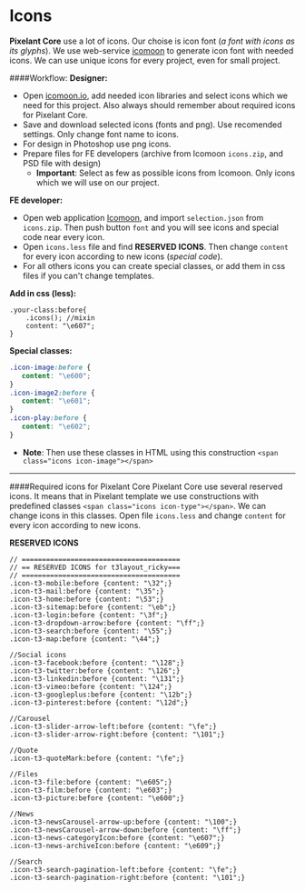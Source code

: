 # Icons

**Pixelant Core** use a lot of icons. Our choise is icon font (*a font with icons as its glyphs*). We use web-service [icomoon](https://icomoon.io/) to generate icon font with needed icons. We can use unique icons for every project, even for small project.  

####Workflow:
**Designer:**  

* Open [icomoon.io](https://icomoon.io/), add needed icon libraries and select icons which we need for this project. Also always should remember about required icons for Pixelant Core.
* Save and download selected icons (fonts and png). Use recomended settings. Only change font name to icons.
* For design in Photoshop use png icons.
* Prepare files for FE developers (archive from Icomoon ```icons.zip```, and PSD file with design)
  * **Important**: Select as few as possible icons from Icomoon. Only icons which we will use on our project.  
  
**FE developer:**  
* Open web application [Icomoon](https://icomoon.io/), and import ```selection.json``` from ```icons.zip```. Then push button ```font``` and you will see icons and special code near every icon.
* Open ```icons.less``` file and find **RESERVED ICONS**. Then change ```content``` for every icon according to new icons (*special code*).
* For all others icons you can create special classes, or add them in css files if you can't change templates.  

**Add in css (less):**  
```less
.your-class:before{
    .icons(); //mixin
    content: "\e607";
}
```

**Special classes:** 
 ```css
.icon-image:before {
    content: "\e600";
}
.icon-image2:before {
    content: "\e601";
}
.icon-play:before {
    content: "\e602";
}
```
  * **Note**: Then use these classes in HTML using this construction ```<span class="icons icon-image"></span>```


---


####Required icons for Pixelant Core
Pixelant Core use several reserved icons. It means that in Pixelant template we use constructions with predefined classes ```<span class="icons icon-type"></span>```. We can change icons in this classes. Open file ```icons.less``` and change ```content``` for every icon according to new icons.  

**RESERVED ICONS**

```less
// =======================================
// == RESERVED ICONS for t3layout_ricky===
// =======================================
.icon-t3-mobile:before {content: "\32";}
.icon-t3-mail:before {content: "\35";}
.icon-t3-home:before {content: "\53";}
.icon-t3-sitemap:before {content: "\eb";}
.icon-t3-login:before {content: "\3f";}
.icon-t3-dropdown-arrow:before {content: "\ff";}
.icon-t3-search:before {content: "\55";}
.icon-t3-map:before {content: "\44";}

//Social icons
.icon-t3-facebook:before {content: "\128";}
.icon-t3-twitter:before {content: "\126";}
.icon-t3-linkedin:before {content: "\131";}
.icon-t3-vimeo:before {content: "\124";}
.icon-t3-googleplus:before {content: "\12b";}
.icon-t3-pinterest:before {content: "\12d";}

//Carousel
.icon-t3-slider-arrow-left:before {content: "\fe";}
.icon-t3-slider-arrow-right:before {content: "\101";}

//Quote
.icon-t3-quoteMark:before {content: "\fe";}

//Files
.icon-t3-file:before {content: "\e605";}
.icon-t3-film:before {content: "\e603";}
.icon-t3-picture:before {content: "\e600";}

//News
.icon-t3-newsCarousel-arrow-up:before {content: "\100";}
.icon-t3-newsCarousel-arrow-down:before {content: "\ff";}
.icon-t3-news-categoryIcon:before {content: "\e607";}
.icon-t3-news-archiveIcon:before {content: "\e609";}

//Search
.icon-t3-search-pagination-left:before {content: "\fe";}
.icon-t3-search-pagination-right:before {content: "\101";}
```